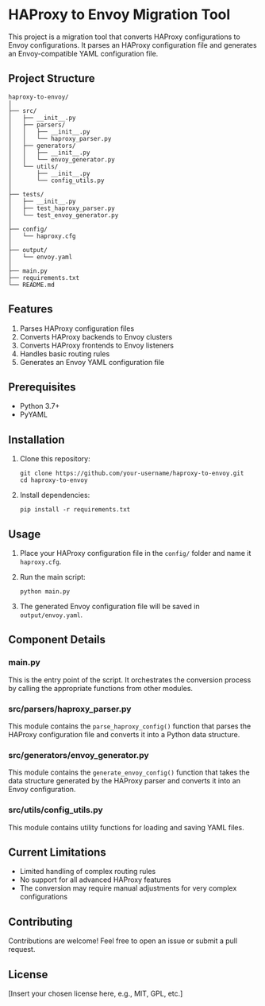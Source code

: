 # HAProxy to Envoy Migration Tool

This project is a migration tool that converts HAProxy configurations to Envoy configurations. It parses an HAProxy configuration file and generates an Envoy-compatible YAML configuration file.

## Project Structure

```
haproxy-to-envoy/
│
├── src/
│   ├── __init__.py
│   ├── parsers/
│   │   ├── __init__.py
│   │   └── haproxy_parser.py
│   ├── generators/
│   │   ├── __init__.py
│   │   └── envoy_generator.py
│   └── utils/
│       ├── __init__.py
│       └── config_utils.py
│
├── tests/
│   ├── __init__.py
│   ├── test_haproxy_parser.py
│   └── test_envoy_generator.py
│
├── config/
│   └── haproxy.cfg
│
├── output/
│   └── envoy.yaml
│
├── main.py
├── requirements.txt
└── README.md
```

## Features

1. Parses HAProxy configuration files
2. Converts HAProxy backends to Envoy clusters
3. Converts HAProxy frontends to Envoy listeners
4. Handles basic routing rules
5. Generates an Envoy YAML configuration file

## Prerequisites

- Python 3.7+
- PyYAML

## Installation

1. Clone this repository:
   ```
   git clone https://github.com/your-username/haproxy-to-envoy.git
   cd haproxy-to-envoy
   ```

2. Install dependencies:
   ```
   pip install -r requirements.txt
   ```

## Usage

1. Place your HAProxy configuration file in the `config/` folder and name it `haproxy.cfg`.

2. Run the main script:
   ```
   python main.py
   ```

3. The generated Envoy configuration file will be saved in `output/envoy.yaml`.

## Component Details

### main.py

This is the entry point of the script. It orchestrates the conversion process by calling the appropriate functions from other modules.

### src/parsers/haproxy_parser.py

This module contains the `parse_haproxy_config()` function that parses the HAProxy configuration file and converts it into a Python data structure.

### src/generators/envoy_generator.py

This module contains the `generate_envoy_config()` function that takes the data structure generated by the HAProxy parser and converts it into an Envoy configuration.

### src/utils/config_utils.py

This module contains utility functions for loading and saving YAML files.

## Current Limitations

- Limited handling of complex routing rules
- No support for all advanced HAProxy features
- The conversion may require manual adjustments for very complex configurations

## Contributing

Contributions are welcome! Feel free to open an issue or submit a pull request.

## License

[Insert your chosen license here, e.g., MIT, GPL, etc.]